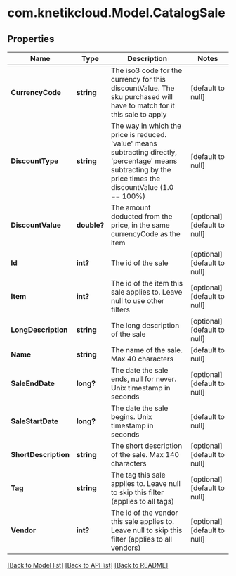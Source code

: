 # com.knetikcloud.Model.CatalogSale
## Properties

Name | Type | Description | Notes
------------ | ------------- | ------------- | -------------
**CurrencyCode** | **string** | The iso3 code for the currency for this discountValue.  The sku purchased will have to match for it this sale to apply | [default to null]
**DiscountType** | **string** | The way in which the price is reduced. &#39;value&#39; means subtracting directly, &#39;percentage&#39; means subtracting by the price times the discountValue (1.0 &#x3D;&#x3D; 100%) | [default to null]
**DiscountValue** | **double?** | The amount deducted from the price, in the same currencyCode as the item | [optional] [default to null]
**Id** | **int?** | The id of the sale | [optional] [default to null]
**Item** | **int?** | The id of the item this sale applies to.  Leave null to use other filters | [optional] [default to null]
**LongDescription** | **string** | The long description of the sale | [optional] [default to null]
**Name** | **string** | The name of the sale.  Max 40 characters | [default to null]
**SaleEndDate** | **long?** | The date the sale ends, null for never.  Unix timestamp in seconds | [optional] [default to null]
**SaleStartDate** | **long?** | The date the sale begins.  Unix timestamp in seconds | [default to null]
**ShortDescription** | **string** | The short description of the sale.  Max 140 characters | [optional] [default to null]
**Tag** | **string** | The tag this sale applies to.  Leave null to skip this filter (applies to all tags) | [optional] [default to null]
**Vendor** | **int?** | The id of the vendor this sale applies to.  Leave null to skip this filter (applies to all vendors) | [optional] [default to null]

[[Back to Model list]](../README.md#documentation-for-models) [[Back to API list]](../README.md#documentation-for-api-endpoints) [[Back to README]](../README.md)


